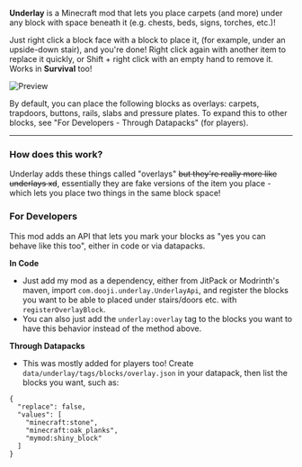 **Underlay** is a Minecraft mod that lets you place carpets (and more) under any block with space beneath it (e.g. chests, beds, signs, torches, etc.)!

Just right click a block face with a block to place it, (for example, under an upside-down stair), and you're done! Right click again with another item to replace it quickly, or Shift + right click with an empty hand to remove it. Works in **Survival** too!

![Preview](https://i.postimg.cc/50nR26v0/ezgif-1478728b20dbf1.gif)

By default, you can place the following blocks as overlays: carpets, trapdoors, buttons, rails, slabs and pressure plates. To expand this to other blocks, see "For Developers - Through Datapacks" (for players).

---

### How does this work?
Underlay adds these things called "overlays" ~~but they're really more like underlays xd~~, essentially they are fake versions of the item you place - which lets you place two things in the same block space!

### For Developers
This mod adds an API that lets you mark your blocks as "yes you can behave like this too", either in code or via datapacks.

**In Code**

- Just add my mod as a dependency, either from JitPack or Modrinth's maven, import `com.dooji.underlay.UnderlayApi`, and register the blocks you want to be able to placed under stairs/doors etc. with `registerOverlayBlock`.
- You can also just add the `underlay:overlay` tag to the blocks you want to have this behavior instead of the method above.

**Through Datapacks**

- This was mostly added for players too! Create `data/underlay/tags/blocks/overlay.json` in your datapack, then list the blocks you want, such as:
```
{
  "replace": false,
  "values": [
    "minecraft:stone",
    "minecraft:oak_planks",
    "mymod:shiny_block"
  ]
}
```
